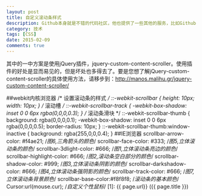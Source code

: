 ```yaml
---
layout: post
title: 自定义滚动条样式
description: Github本身就是不错的代码社区，他也提供了一些其他的服务，比如Github Pages，使用它可以很方便的建立自己的独立博客，并且免费。
category: 技术
tags: [CSS]
date: 2015-02-09
comments: true
---
```

其中的一中方案是使用jQuery插件，jquery-custom-content-scroller。使用插件的好处是显而易见的，但是坏处也多得去了。要是您想了解jQuery-custom-content-scroller的具体使用方法，请移步到：http://manos.malihu.gr/jquery-custom-content-scroller/

##webkit内核浏览器
    /* 设置滚动条的样式 */
    ::-webkit-scrollbar {
        height: 10px;
        width: 10px;
    }
    /* 滚动槽 */
    ::-webkit-scrollbar-track {
        -webkit-box-shadow: inset 0 0 6px rgba(0,0,0,0.3);
    }
    /* 滚动条滑块 */
    ::-webkit-scrollbar-thumb {
        background: rgba(0,0,0,0.1);
        -webkit-box-shadow: inset 0 0 6px rgba(0,0,0,0.5);
        border-radius: 10px;
    }
    ::-webkit-scrollbar-thumb:window-inactive {
        background: rgba(255,0,0,0.4);
    }
##IE浏览器
    scrollbar-arrow-color: #f4ae21; /*图6,三角箭头的颜色*/
    scrollbar-face-color: #333; /*图5,立体滚动条的颜色*/
    scrollbar-3dlight-color: #666; /*图1,立体滚动条亮边的颜色*/
    scrollbar-highlight-color: #666; /*图2,滚动条空白部分的颜色*/
    scrollbar-shadow-color: #999; /*图3,立体滚动条阴影的颜色*/
    scrollbar-darkshadow-color: #666; /*图4,立体滚动条强阴影的颜色*/
    scrollbar-track-color: #666; /*图7,立体滚动条背景颜色*/
    scrollbar-base-color:#f8f8f8; /*滚动条的基本颜色*/
    Cursor:url(mouse.cur); /*自定义个性鼠标*/
[1]:    {{ page.url}}  ({{ page.title }})
